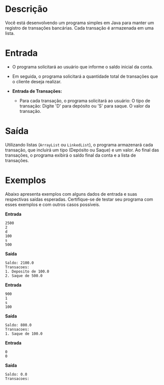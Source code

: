 # Descrição
Você está desenvolvendo um programa simples em Java para manter um registro de transações bancárias. Cada transação é armazenada em uma lista.

# Entrada
- O programa solicitará ao usuário que informe o saldo inicial da conta.
- Em seguida, o programa solicitará a quantidade total de transações que o cliente deseja realizar.

- **Entrada de Transações:**
	- Para cada transação, o programa solicitará ao usuário:
O tipo de transação: Digite 'D' para depósito ou 'S' para saque.
O valor da transação.

# Saída
Utilizando listas (`ArrayList` ou `LinkedList`), o programa armazenará cada transação, que incluirá um tipo (Depósito ou Saque) e um valor.
Ao final das transações, o programa exibirá o saldo final da conta e a lista de transações.
 

# Exemplos
Abaixo apresenta exemplos com alguns dados de entrada e suas respectivas saídas esperadas. Certifique-se de testar seu programa com esses exemplos e com outros casos possíveis.

**Entrada**

```
2500
2
d
100
s
500
```

**Saída**

```
Saldo: 2100.0
Transacoes:
1. Deposito de 100.0
2. Saque de 500.0
```

**Entrada**

```
900
1
s
100
```

**Saída**

```
Saldo: 800.0
Transacoes:
1. Saque de 100.0
```

**Entrada**

```
0
0
```

**Saída**


```
Saldo: 0.0
Transacoes:
```